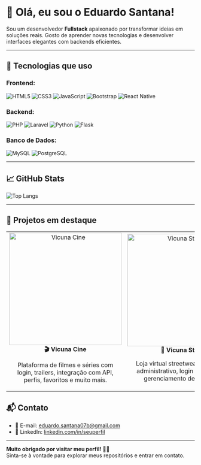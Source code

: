 # 👋 Olá, eu sou o Eduardo Santana!

Sou um desenvolvedor **Fullstack** apaixonado por transformar ideias em soluções reais. Gosto de aprender novas tecnologias e desenvolver interfaces elegantes com backends eficientes.

---

## 🚀 Tecnologias que uso

### Frontend:
![HTML5](https://img.shields.io/badge/HTML5-E34F26?logo=html5&logoColor=white&style=for-the-badge)
![CSS3](https://img.shields.io/badge/CSS3-1572B6?logo=css3&logoColor=white&style=for-the-badge)
![JavaScript](https://img.shields.io/badge/JavaScript-F7DF1E?logo=javascript&logoColor=black&style=for-the-badge)
![Bootstrap](https://img.shields.io/badge/Bootstrap-563D7C?logo=bootstrap&logoColor=white&style=for-the-badge)
![React Native](https://img.shields.io/badge/React_Native-20232A?logo=react&logoColor=61DAFB&style=for-the-badge)

### Backend:
![PHP](https://img.shields.io/badge/PHP-777BB4?logo=php&logoColor=white&style=for-the-badge)
![Laravel](https://img.shields.io/badge/Laravel-FF2D20?logo=laravel&logoColor=white&style=for-the-badge)
![Python](https://img.shields.io/badge/Python-3776AB?logo=python&logoColor=white&style=for-the-badge)
![Flask](https://img.shields.io/badge/Flask-000000?logo=flask&logoColor=white&style=for-the-badge)

### Banco de Dados:
![MySQL](https://img.shields.io/badge/MySQL-4479A1?logo=mysql&logoColor=white&style=for-the-badge)
![PostgreSQL](https://img.shields.io/badge/PostgreSQL-336791?logo=postgresql&logoColor=white&style=for-the-badge)

---

## 📈 GitHub Stats

![Top Langs](https://github-readme-stats.vercel.app/api/top-langs/?username=eduardoSantana-dev&layout=compact&theme=radical)

---

## 🧩 Projetos em destaque
<table>
  <tr>
    <td align="center">
      <a href="https://github.com/eduardoSantana-dev/vicuna-cine-flask">
        <img src="https://github.com/eduardoSantana-dev/vicuna-cine-flask/blob/main/static/assets/capa.gif?raw=true" width="300" alt="Vicuna Cine" />
      </a>
      <br/>
      <b>🎬 Vicuna Cine</b>
      <p>Plataforma de filmes e séries com login, trailers, integração com API, perfis, favoritos e muito mais.</p>
    </td>
    <td align="center">
      <a href="https://github.com/eduardoSantana-dev/vicuna-street">
        <img src="https://github.com/eduardoSantana-dev/vicuna-street/blob/main/img/imgsProjeto/vicuna-capa.gif?raw=true" width="300" alt="Vicuna Street" />
      </a>
      <br/>
      <b>🧢 Vicuna Street</b>
      <p>Loja virtual streetwear com painel administrativo, login e sistema de gerenciamento de produtos.</p>
    </td>
  </tr>
</table

---

## 📬 Contato

- 📧 E-mail: [eduardo.santana07b@gmail.com](mailto:eduardo.santana07b@gmail.com)  
- 💼 LinkedIn: [linkedin.com/in/seuperfil](https://www.linkedin.com/in/seuperfil)

---

**Muito obrigado por visitar meu perfil!** 👨‍💻  
Sinta-se à vontade para explorar meus repositórios e entrar em contato.
